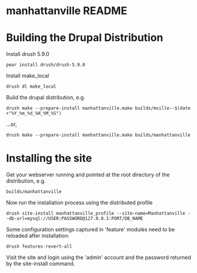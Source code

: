 manhattanville README
==============
# Building the Drupal Distribution

Install drush 5.9.0

	pear install drush/drush-5.9.0
    
Install make_local

	drush dl make_local

Build the drupal distribution, e.g.

	drush make --prepare-install manhattanville.make builds/mville--$(date +"%Y_%m_%d_%H_%M_%S")

...or,

	drush make --prepare-install manhattanville.make builds/manhattanville


# Installing the site

Get your webserver running and pointed at the root directory of the distribution, e.g.

	builds/manhattanville

Now run the installation process using the distributed profile

	drush site-install manhattanville_profile --site-name=Manhattanville --db-url=mysql://USER:PASSWORD@127.0.0.1:PORT/DB_NAME

Some configuration settings captured in 'feature' modules need to be reloaded after installation:

	drush features-revert-all

Visit the site and login using the 'admin' account and the password returned by the site-install command.



